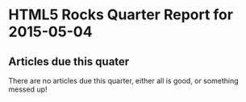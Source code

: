 HTML5 Rocks Quarter Report for 2015-05-04
=========================================

Articles due this quater
------------------------

There are no articles due this quarter, either all is good, or something messed up!

